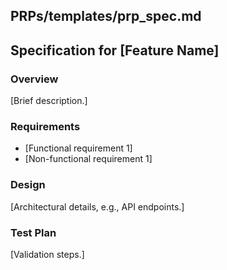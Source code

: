 ## PRPs/templates/prp_spec.md

## Specification for [Feature Name]

### Overview

[Brief description.]

### Requirements

- [Functional requirement 1]
- [Non-functional requirement 1]

### Design

[Architectural details, e.g., API endpoints.]

### Test Plan

[Validation steps.]